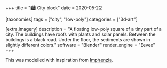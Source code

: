 +++
title = "🏙️ City block"
date = 2020-05-22

[taxonomies]
tags = ["city", "low-poly"]
categories = ["3d-art"]

[extra.imagery]
description = "A floating low-poly square of a tiny part of a city. The buildings have roofs with plants and solar panels. Between the buildings is a black road. Under the floor, the sediments are shown in slightly different colors."
software = "Blender"
render_engine = "Eevee"
+++

This was modelled with inspiration from [Imphenzia](https://www.youtube.com/watch?v=ewKwYsQjBdQ).
